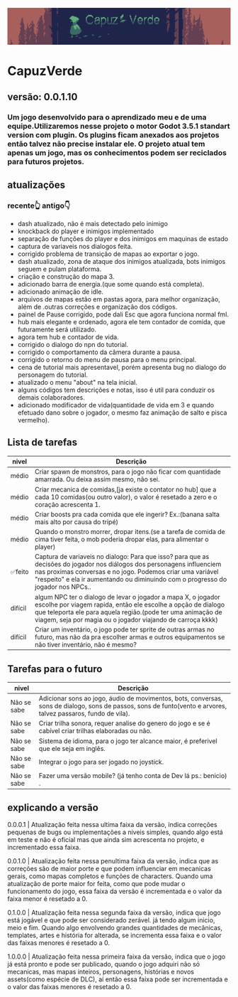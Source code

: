 ![capa](capuzVerde1.png)

# CapuzVerde

## versão: 0.0.1.10

### Um jogo desenvolvido para o aprendizado meu e de uma equipe.Utilizaremos nesse projeto o motor Godot 3.5.1 standart version com plugin. Os plugins ficam anexados aos projetos então talvez não precise instalar ele. O projeto atual tem apenas um jogo, mas os conhecimentos podem ser reciclados para futuros projetos.

## atualizações

### recente👆​ antigo👇​​
- dash atualizado, não é mais detectado pelo inimigo
- knockback do player e inimigos implementado
- separação de funções do player e dos inimigos em maquinas de estado
- captura de variaveis nos dialogos feita.
- corrigido problema de transição de mapas ao exportar o jogo.
- dash atualizado, zona de ataque dos inimigos atualizada, bots inimigos seguem e pulam plataforma.
- criação e construção do mapa 3.
- adicionado barra de energia.(que some quando está completa).
- adicionado animação de idle.
- arquivos de mapas estão em pastas agora, para melhor organização, além de .outras correções e organização dos códigos.
- painel de Pause corrigido, pode dali Esc que agora funciona normal fml.
- hub mais elegante e ordenado, agora ele tem contador de comida, que futuramente será utilizado.
- agora tem hub e contador de vida.
- corrigido o dialogo do npn do tutorial.
- corrigido o comportamento da câmera durante a pausa.
- corrigido o retorno do menu de pausa para o menu principal.
- cena de tutorial mais apresentavel, porém apresenta bug no dialogo do personagem do tutorial.
- atualizado o menu "about" na tela inicial.
- alguns códigos tem descrições e notas, isso é util para conduzir os demais colaboradores.
- adicionado modificador de vida(quantidade de vida em 3 e quando efetuado dano sobre o jogador, o mesmo faz animação de salto e pisca vermelho).

## Lista de tarefas
| nivel | Descrição |
| --- | --- |
| médio | Criar spawn de monstros, para o jogo não ficar com quantidade amarrada. Ou deixa assim mesmo, não sei. |
| médio | Criar mecanica de comidas,[ja existe o contator no hub] que a cada 10 comidas(ou outro valor), o valor é resetado a zero e o coração acrescenta 1. |
| médio | Criar boosts pra cada comida que ele ingerir? Ex.:(banana salta mais alto por causa do tripé) |
| médio | Quando o monstro morrer, dropar itens.(se a tarefa de comida de cima tiver feita, o mob poderia dropar elas, para alimentar o player) |
| ✅feito | Captura de variaveis no dialogo: Para que isso? para que as decisões do jogador nos diálogos dos personagens influenciem nas proximas conversas e no jogo. Podemos criar uma variável "respeito" e ela ir aumentando ou diminuindo com o progresso do jogador nos NPCs.. |
| difícil | algum NPC ter o dialogo de levar o jogador a mapa X, o jogador escolhe por viagem rapida, então ele escolhe a opção de dialogo que teleporta ele para aquela região.(pode ter uma animação de viagem, seja por magia ou o jogador viajando de carroça kkkk) |
| difícil | Criar um inventário, o jogo pode ter sprite de outras armas no futuro, mas não da pra escolher armas e outros equipamentos se não tiver inventário, não é mesmo? |

## Tarefas para o futuro
| nivel | Descrição |
| --- | --- |
| Não se sabe | Adicionar sons ao jogo, áudio de movimentos, bots, conversas, sons de dialogo, sons de passos, sons de funto(vento e arvores, talvez passaros, fundo de vila). |
| Não se sabe | Criar trilha sonora, requer analise do genero do jogo e se é cabível criar trilhas elaboradas ou não. |
| Não se sabe | Sistema de idioma, para o jogo ter alcance maior, é preferivel que ele seja em inglês. |
| Não se sabe | Integrar o jogo para ser jogado no joystick. |
| Não se sabe | Fazer uma versão mobile? (já tenho conta de Dev lá ps.: benicio) . |

## explicando a versão
0.0.0.1 | Atualização feita nessa ultima faixa da versão, indica correções pequenas de bugs ou implementações a niveis simples, quando algo está em teste e não é oficial mas que ainda sim acrescenta no projeto, e incrementado essa faixa.

0.0.1.0 | Atualização feita nessa penultima faixa da versão, indica que as correções são de maior porte e que podem influenciar em mecanicas gerais, como mapas completos e funções de characters. Quando uma atualização de porte maior for feita, como que pode mudar o funcionamento do jogo, essa faixa da versão é incrementada e o valor da faixa menor é resetado a 0.

0.1.0.0 | Atualização feita nessa segunda faixa da versão, indica que jogo está jogável e que pode ser considerado zerável. já tendo algum inicio, meio e fim. Quando algo envolvendo grandes quantidades de mecânicas, templates, artes e história for alterada, se incrementa essa faixa e o valor das faixas menores é resetado a 0.

1.0.0.0 | Atualização feita nessa primeira faixa da versão, indica que o jogo já está pronto e pode ser publicado, quando o jogo adquiri não só mecanicas, mas mapas inteiros, personagens, histórias e novos assets(como espécie de DLC), aí então essa faixa pode ser incrementada e o valor das faixas menores é resetado a 0.
